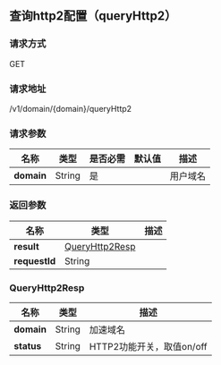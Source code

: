 ## 查询http2配置（queryHttp2）

### 请求方式
GET

### 请求地址
/v1/domain/{domain}/queryHttp2

### 请求参数
|名称|类型|是否必需|默认值|描述|
|---|---|---|---|---|
|**domain**|String|是| |用户域名|

### 返回参数
|名称|类型|描述|
|---|---|---|
|**result**|[QueryHttp2Resp](#result)| |
|**requestId**|String| |

### <div id="QueryHttp2Resp">QueryHttp2Resp</div>
|名称|类型|描述|
|---|---|---|
|**domain**|String|加速域名|
|**status**|String|HTTP2功能开关，取值on/off|
